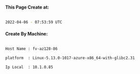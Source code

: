 
   
#### This Page Create at:

```bash

2022-04-06 - 07:53:59 UTC

```

#### Create By Machine:

```bash

Host Name : fv-az128-86

platform  : Linux-5.13.0-1017-azure-x86_64-with-glibc2.31

Ip Local  : 10.1.0.85

```

